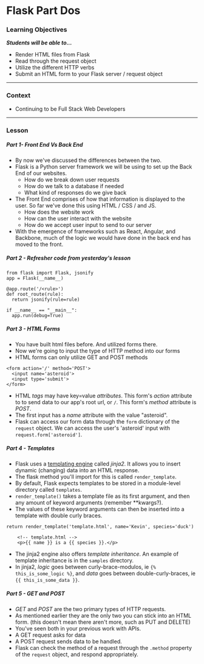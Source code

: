 # Flask Part Dos

### Learning Objectives
***Students will be able to...***

* Render HTML files from Flask
* Read through the request object
* Utilize the different HTTP verbs
* Submit an HTML form to your Flask server / request object

---
### Context

* Continuing to be Full Stack Web Developers

---
### Lesson

##### Part 1- Front End Vs Back End

* By now we've discussed the differences between the two. 
* Flask is a Python server framework we will be using to set up the Back End of our websites. 
	* How do we break down user requests
	* How do we talk to a database if needed
	* What kind of responses do we give back
* The Front End comprises of how that information is displayed to the user. So far we've done this using HTML / CSS / and JS. 
	* How does the website work
	* How can the user interact with the website
	* How do we accept user input to send to our server
* With the emergence of frameworks such as React, Angular, and Backbone, much of the logic we would have done in the back end has moved to the front. 

##### Part 2 - Refresher code from yesterday's lesson

```
from flask import Flask, jsonify
app = Flask(__name__)

@app.route('/<rule>')
def root_route(rule):
  return jsonify(rule=rule)

if __name__ == "__main__":
  app.run(debug=True)
```

##### Part 3 - HTML Forms

* You have built html files before. And utilized forms there. 
* Now we're going to input the type of HTTP method into our forms
* HTML forms can only utilize GET and POST methods

```
<form action='/' method='POST'>
  <input name='asteroid'>
  <input type='submit'>
</form>
```
* HTML *tags* may have key=value *attributes*. This form's *action*
attribute to to send data to our app's root url, or `/`. This form's
*method* attribute is *POST*.
* The first input has a *name* attribute with the value "asteroid".
* Flask can access our form data through the `form` dictionary of the
`request` object. We can access the user's 'asteroid' input with
`request.form['asteroid']`.

##### Part 4 - Templates

* Flask uses a [templating engine](http://jinja.pocoo.org/docs/dev/templates/) called *jinja2*. It allows you to insert dynamic (changing) data into an HTML
response. 
* The flask method you'll import for this is called
`render_template`. 
* By default, Flask expects templates to be stored in
a module-level directory called `templates`.
* `render_template()` takes a template file as its first argument, and
then any amount of keyword arguments (remember \*\*kwargs?). 
* The values of these keyword arguments can then be inserted into a template
with double curly braces.

```
return render_template('template.html', name='Kevin', species='duck')
```

```
	<!-- template.html -->
	<p>{{ name }} is a {{ species }}.</p>
```

* The jinja2 engine also offers *template inheritance*. An example of
template inheritance is in the `samples` directory.
* In jinja2, *logic* goes between curly-brace-modulos, ie `{% this_is_some_logic %}`, and *data* goes between double-curly-braces, ie `{{ this_is_some_data }}`.

##### Part 5 - GET and POST 

* *GET* and *POST* are the two primary types of HTTP requests. 
* As mentioned earlier they are the only two you can stick into an HTML form. (this doesn't mean there aren't more, such as PUT and DELETE)
* You've seen both in your previous work with APIs. 
* A GET request asks for data
* A POST request sends data to be handled.
* Flask can check the method of a request through the `.method` property
of the `request` object, and respond appropriately.
